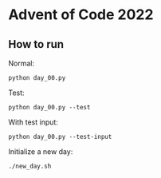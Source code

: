 # Advent of Code 2022

## How to run

Normal:
```
python day_00.py
```

Test:
```
python day_00.py --test
```

With test input:
```
python day_00.py --test-input
```

Initialize a new day:
```
./new_day.sh
```
